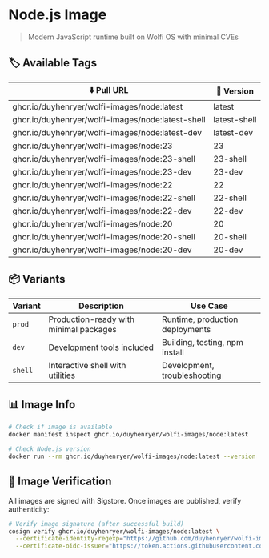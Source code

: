 # Node.js Image

> Modern JavaScript runtime built on Wolfi OS with minimal CVEs

## 🏷️ Available Tags

| ⬇️ Pull URL                                           | 📌 Version    |
| ----------------------------------------------------- | ------------ |
| ghcr.io/duyhenryer/wolfi-images/node:latest          | latest       |
| ghcr.io/duyhenryer/wolfi-images/node:latest-shell    | latest-shell |
| ghcr.io/duyhenryer/wolfi-images/node:latest-dev      | latest-dev   |
| ghcr.io/duyhenryer/wolfi-images/node:23              | 23           |
| ghcr.io/duyhenryer/wolfi-images/node:23-shell        | 23-shell     |
| ghcr.io/duyhenryer/wolfi-images/node:23-dev          | 23-dev       |
| ghcr.io/duyhenryer/wolfi-images/node:22              | 22           |
| ghcr.io/duyhenryer/wolfi-images/node:22-shell        | 22-shell     |
| ghcr.io/duyhenryer/wolfi-images/node:22-dev          | 22-dev       |
| ghcr.io/duyhenryer/wolfi-images/node:20              | 20           |
| ghcr.io/duyhenryer/wolfi-images/node:20-shell        | 20-shell     |
| ghcr.io/duyhenryer/wolfi-images/node:20-dev          | 20-dev       |

## 📦 Variants

| Variant | Description | Use Case |
|---------|-------------|----------|
| `prod` | Production-ready with minimal packages | Runtime, production deployments |
| `dev` | Development tools included | Building, testing, npm install |
| `shell` | Interactive shell with utilities | Development, troubleshooting |

## 📊 Image Info

```bash
# Check if image is available
docker manifest inspect ghcr.io/duyhenryer/wolfi-images/node:latest

# Check Node.js version
docker run --rm ghcr.io/duyhenryer/wolfi-images/node:latest --version
```

## 🔐 Image Verification

All images are signed with Sigstore. Once images are published, verify authenticity:

```bash
# Verify image signature (after successful build)
cosign verify ghcr.io/duyhenryer/wolfi-images/node:latest \
  --certificate-identity-regexp="https://github.com/duyhenryer/wolfi-images" \
  --certificate-oidc-issuer="https://token.actions.githubusercontent.com"
```
